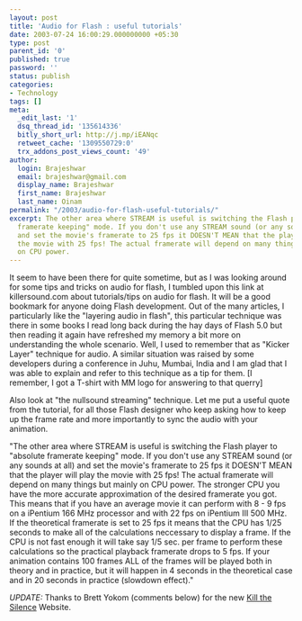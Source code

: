```yaml
---
layout: post
title: 'Audio for Flash : useful tutorials'
date: 2003-07-24 16:00:29.000000000 +05:30
type: post
parent_id: '0'
published: true
password: ''
status: publish
categories:
- Technology
tags: []
meta:
  _edit_last: '1'
  dsq_thread_id: '135614336'
  bitly_short_url: http://j.mp/iEANqc
  retweet_cache: '1309550729:0'
  trx_addons_post_views_count: '49'
author:
  login: Brajeshwar
  email: brajeshwar@gmail.com
  display_name: Brajeshwar
  first_name: Brajeshwar
  last_name: Oinam
permalink: "/2003/audio-for-flash-useful-tutorials/"
excerpt: The other area where STREAM is useful is switching the Flash player to "absolute
  framerate keeping" mode. If you don't use any STREAM sound (or any sounds at all)
  and set the movie's framerate to 25 fps it DOESN'T MEAN that the player will play
  the movie with 25 fps! The actual framerate will depend on many things but mainly
  on CPU power.
---
```

<p>It seem to have been there for quite sometime, but as I was looking around for some tips and tricks on audio for flash, I tumbled upon this link at killersound.com about tutorials/tips on audio for flash. It will be a good bookmark for anyone doing Flash development. Out of the many articles, I particularly like the "layering audio in flash", this particular technique was there in some books I read long back during the hay days of Flash 5.0 but then reading it again have refreshed my memory a bit more on understanding the whole scenario. Well, I used to remember that as "Kicker Layer" technique for audio. A similar situation was raised by some developers during a conference in Juhu, Mumbai, India and I am glad that I was able to explain and refer to this technique as a tip for them. [I remember, I got a T-shirt with MM logo for answering to that querry]</p>

<p>Also look at "the nullsound streaming" technique. Let me put a useful quote from the tutorial, for all those Flash designer who keep asking how to keep up the frame rate and more importantly to sync the audio with your animation. </p>
<p>"The other area where STREAM is useful is switching the Flash player to "absolute framerate keeping" mode. If you don't use any STREAM sound (or any sounds at all) and set the movie's framerate to 25 fps it DOESN'T MEAN that the player will play the movie with 25 fps! The actual framerate will depend on many things but mainly on CPU power. The stronger CPU you have the more accurate approximation of the desired framerate you got. This means that if you have an average movie it can perform with 8 - 9 fps on a iPentium 166 MHz processor and with 22 fps on iPentium III 500 MHz. If the theoretical framerate is set to 25 fps it means that the CPU has 1/25 seconds to make all of the calculations neccessary to display a frame. If the CPU is not fast enough it will take say 1/5 sec. per frame to perform these calculations so the practical playback framerate drops to 5 fps. If your animation contains 100 frames ALL of the frames will be played both in theory and in practice, but it will happen in 4 seconds in the theoretical case and in 20 seconds in practice (slowdown effect)."</p>
<p><em>UPDATE:</em> Thanks to Brett Yokom (comments below) for the new <a href="http://www.killthesilence.com/">Kill the Silence</a> Website.</p>
